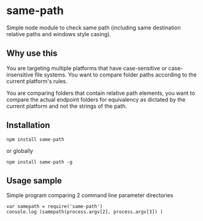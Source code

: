# same-path
Simple node module to check same path (including same destination relative paths and windows style casing).

## Why use this
You are targeting multiple platforms that have case-sensitive or case-insensitive file systems. You want to compare folder paths according to the current platform's rules. 

You are comparing folders that contain relative path elements, you want to compare the actual endpoint folders for equivalency as dictated by the current platform and not the strings of the path.

## Installation

`npm install same-path`

or globally

`npm install same-path -g`

## Usage sample 
Simple program comparing 2 command line parameter directories

    var samepath = require('same-path')
    console.log (samepath(process.argv[2], process.argv[3]) )


